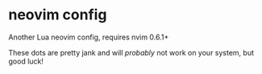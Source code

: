 # neovim config

Another Lua neovim config, requires nvim 0.6.1+

These dots are pretty jank and will *probably* not work on your system, but
good luck!
